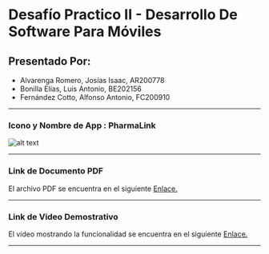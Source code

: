 # Desafío Practico II - Desarrollo De Software Para Móviles

## Presentado Por:
- Alvarenga Romero, Josías Isaac, AR200778
- Bonilla Elías, Luis Antonio,  BE202156
- Fernández Cotto, Alfonso Antonio, FC200910 

---

### **Icono y Nombre de App : PharmaLink**

![alt text](https://i.pinimg.com/564x/15/6c/5f/156c5fdbaccf2a01be3ff1aad7d89c38.jpg)

---

### **Link de Documento PDF**
El archivo PDF se encuentra en el siguiente [Enlace.](https://drive.google.com/file/d/1P3_1nRCbUTvGxFGGsu5wTHUnHjBFL5-0/view?usp=sharing)

---

### **Link de Video Demostrativo**
El video mostrando la funcionalidad se encuentra en el siguiente [Enlace.](https://drive.google.com/file/d/1nxYr9-89zlgq6UcYS2SwtGIi7MZMv-yF/view?usp=sharing)

---
